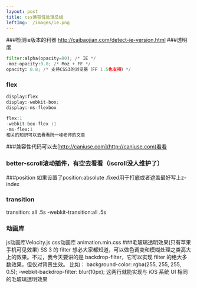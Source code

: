 ```yaml
---
layout: post
title: css兼容性处理总结
leftImg:  /images/ie.png
---
```

###检测ie版本的利器
http://caibaojian.com/detect-ie-version.html
###透明度
``` python
filter:alpha(opacity=80); /* IE */ 
-moz-opacity:0.8; /* Moz + FF */ 
opacity: 0.8; /* 支持CSS3的浏览器（FF 1.5也支持）*/ 
```
### flex
``` python
display:flex
display:-webkit-box;
display:-ms-flexbox
```
``` python
flex:1
-webkit-box-flex :1
-ms-flex:1
相关的知识可以去看看阮一峰老师的文章
```
###兼容性代码可以去[http://caniuse.com](http://caniuse.com)看看
### better-scroll滚动插件，有空去看看（iscroll没人维护了）
###position
如果设置了position:absolute .fixed用于打底或者遮盖最好写上z-index
### transition
transition: all .5s
-webkit-transition:all .5s
### 动画库
js动画库Velocity.js
css动画库 animation.min.css
###毛玻璃透明效果(只有苹果手机可见效果)
SS 3 的 filter 想必大家都知道，可以做色调变和模糊处理之类高大上的效果。不过，我今天要讲的是 backdrop-filter，它可以实现 filter 的绝大多数效果，但仅对背景生效。
比如：
background-color: rgba(255, 255, 255, 0.5);
-webkit-backdrop-filter: blur(10px);
这两行就能实现与 iOS 系统 UI 相同的毛玻璃透明效果